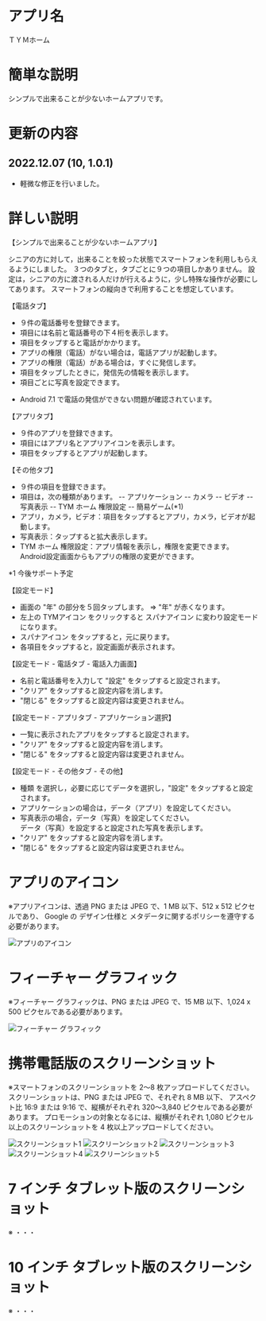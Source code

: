 # アプリ名

ＴＹＭホーム

# 簡単な説明

シンプルで出来ることが少ないホームアプリです。

# 更新の内容

## 2022.12.07 (10, 1.0.1)

- 軽微な修正を行いました。

# 詳しい説明

【シンプルで出来ることが少ないホームアプリ】

シニアの方に対して，出来ることを絞った状態でスマートフォンを利用しもらえるようにしました。
３つのタブと，タブごとに９つの項目しかありません。
設定は，シニアの方に渡される人だけが行えるように，少し特殊な操作が必要にしてあります。
スマートフォンの縦向きで利用することを想定しています。

【電話タブ】

- ９件の電話番号を登録できます。
- 項目には名前と電話番号の下４桁を表示します。
- 項目をタップすると電話がかかります。
- アプリの権限（電話）がない場合は，電話アプリが起動します。
- アプリの権限（電話）がある場合は，すぐに発信します。
- 項目をタップしたときに，発信先の情報を表示します。
- 項目ごとに写真を設定できます。

* Android 7.1 で電話の発信ができない問題が確認されています。

【アプリタブ】

- ９件のアプリを登録できます。
- 項目にはアプリ名とアプリアイコンを表示します。
- 項目をタップするとアプリが起動します。

【その他タブ】

- ９件の項目を登録できます。
- 項目は，次の種類があります。
  -- アプリケーション
  -- カメラ
  -- ビデオ
  -- 写真表示
  -- TYM ホーム 権限設定
  -- 簡易ゲーム(*1)
- アプリ，カメラ，ビデオ：項目をタップするとアプリ，カメラ，ビデオが起動します。
- 写真表示：タップすると拡大表示します。
- TYM ホーム 権限設定：アプリ情報を表示し，権限を変更できます。  
  Android設定画面からもアプリの権限の変更ができます。

*1 今後サポート予定

【設定モード】

- 画面の "年" の部分を５回タップします。 => "年" が赤くなります。
- 左上の TYMアイコン をクリックすると スパナアイコン に変わり設定モードになります。
- スパナアイコン をタップすると，元に戻ります。
- 各項目をタップすると，設定画面が表示されます。

【設定モード - 電話タブ - 電話入力画面】

- 名前と電話番号を入力して "設定" をタップすると設定されます。
- "クリア" をタップすると設定内容を消します。
- "閉じる" をタップすると設定内容は変更されません。

【設定モード - アプリタブ - アプリケーション選択】

- 一覧に表示されたアプリをタップすると設定されます。
- "クリア" をタップすると設定内容を消します。
- "閉じる" をタップすると設定内容は変更されません。

【設定モード - その他タブ - その他】

- 種類 を選択し，必要に応じてデータを選択し，"設定" をタップすると設定されます。
- アプリケーションの場合は，データ（アプリ）を設定してください。
- 写真表示の場合，データ（写真）を設定してください。  
  データ（写真）を設定すると設定された写真を表示します。
- "クリア" をタップすると設定内容を消します。
- "閉じる" をタップすると設定内容は変更されません。

# アプリのアイコン

※アプリアイコンは、透過 PNG または JPEG で、1 MB 以下、512 x 512 ピクセルであり、
 Google の デザイン仕様と メタデータに関するポリシーを遵守する必要があります。

![アプリのアイコン](/tyn_home_playstore.png)

# フィーチャー グラフィック

※フィーチャー グラフィックは、PNG または JPEG で、15 MB 以下、1,024 x 500 ピクセルである必要があります。

![フィーチャー グラフィック](/tym_home_feature_graphic.png)

# 携帯電話版のスクリーンショット

※スマートフォンのスクリーンショットを 2～8 枚アップロードしてください。
 スクリーンショットは、PNG または JPEG で、それぞれ 8 MB 以下、
 アスペクト比 16:9 または 9:16 で、縦横がそれぞれ 320～3,840 ピクセルである必要があります。
 プロモーションの対象となるには、縦横がそれぞれ 1,080 ピクセル以上のスクリーンショットを
 4 枚以上アップロードしてください。

![スクリーンショット1](/tyn_home_screenshot_1_tel.png)
![スクリーンショット2](/tyn_home_screenshot_2_app.png)
![スクリーンショット3](/tyn_home_screenshot_3_oth.png)
![スクリーンショット4](/tyn_home_screenshot_4_tel_editmode.png)
![スクリーンショット5](/tyn_home_screenshot_5_tel_setting.png)

# 7 インチ タブレット版のスクリーンショット

※ ・・・

# 10 インチ タブレット版のスクリーンショット

※ ・・・
